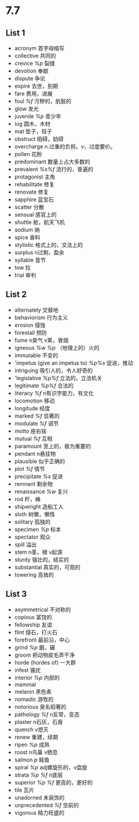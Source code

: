 # 7.7
## List 1
* acronym 首字母缩写
* collective 共同的
* crevice *%p* 裂缝
* devotion 奉献
* dispute 争论
* expire 去世，到期
* fare 费用，进展
* foul *%f* 污秽的，肮脏的
* glow 发光
* juvenile *%p* 青少年
* log 圆木，木材
* mat 垫子，毯子
* obstruct 阻碍，妨碍
* overcharge n.过重的负担。v，过度要价。
* pollen 花粉
* predominant 数量上占大多数的
* prevalent *%s%f* 流行的，普遍的
* protagonist 主角
* rehabilitate 修复
* renovate 修复
* sapphire 蓝宝石
* scatter 分散
* sensual 感官上的
* shuttle 舱，航天飞机
* sodium 纳
* spice 香料
* stylistic 格式上的，文法上的
* surplus n过剩，盈余
* syllable 音节
* tow 拉
* trial 审判 

## List 2
* alternately 交替地
* behaviorism 行为主义
* erosion 侵蚀
* forestall 预防
* fume n臭气 v熏，冒烟
* igneous *%w %p* （地理上的）火的
* immutable 不变的
* 'impetus (give an impetus to) *%p%s* 促进，推动
* intriguing 吸引人的，令人好奇的
* 'legislative *%p%f* 立法的，立法机关
* legitimate *%p%f* 合法的
* literacy *%f* n有识字能力，有文化
* locomotion 移动
* longitude 经度
* marked *%f* 显著的
* modulate *%f* 调节
* motto 座右铭
* mutual *%f* 互相
* paramount 至上的，极为重要的
* pendant n悬挂物
* plausible 似乎正确的
* plot *%f* 情节
* precipitate *%s* 促进
* remnant 剩余物
* renaissance *%w* 复兴
* rod 杆，棒
* shipwright 造船工人
* sloth 树懒，懒惰
* solitary 孤独的
* specimen *%p* 标本
* spectator 观众
* spill 溢出
* stem n茎，根 v起源
* sturdy 强壮的，结实的
* substantial 真实的，可观的
* towering 高耸的

## List 3
* asymmetrical 不对称的
* copious 富饶的
* fellowship 友谊
* flint 燧石，打火石
* forefront 最前沿，中心
* grind *%p* 磨，碾
* groom 把动物皮毛弄干净
* horde (hordes of) 一大群
* infest 骚扰
* interior *%p* 内部的
* mammal
* melanin 黑色素
* nomadic 游牧的
* notorious 臭名昭著的
* pathology *%f* n反常，变态
* plaster n石灰，石膏
* quench v熄灭
* renew 重建，续期
* ripen *%p* 成熟
* roost n鸟巢 v栖息
* salmon *p* 鲑鱼
* spiral *%p* adj螺旋形的，v盘旋
* strata *%p %f* n底层
* superior *%p %f* 更高的，更好的
* tile 瓦片
* unadorned 未装饰的
* unprecedented *%f* 空前的
* vigorous 精力旺盛的
